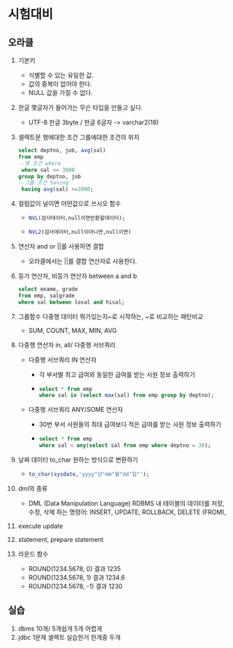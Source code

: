 # 시험대비

## 오라클

1. 기본키

   - 식별할 수 있는 유일한 값.
   - 값의 중복이 없어야 한다.
   - NULL 값을 가질 수 없다.

2. 한글 몇글자가 들어가는 무슨 타입을 만들고 싶다.

   - UTF-8 한글 3byte / 한글 6글자 -> varchar2(18) 

3. 셀렉트문 행에대한 조건 그룹에대한 조건의 위치

   ```sql
   select deptno, job, avg(sal)
   from emp
   --행 조건 where
   	where sal <= 3000
   group by deptno, job
   --그룹 조건 having
   	having avg(sal) >=2000;
   
   ```

4. 컬럼값이 널이면 어떤값으로 쓰시오 함수

   - ```sql
     NVL(검사데이터,null이면반환할데이터);
     ```

   - ```sql
     NVL2(검사데이터,null이아니면,null이면)
     ```

5. 연산자 and or ||를 사용하면 결합

   - 오라클에서는 ||를 결합 연산자로 사용한다.

6. 등가 연산자, 비등가 연산자 between a and b

   ```sql
   select ename, grade
   from emp, salgrade
   where sal between losal and hisal;
   ```

7. 그룹함수 다중행 데이터 뭐가있는지~로 시작하는, ~로 비교하는 패턴비교

   - SUM, COUNT, MAX, MIN, AVG

8. 다중행 연산자 in, all/ 다중행 서브쿼리

   - 다중행 서브쿼리 IN 연산자

     - 각 부서별 최고 급여와 동일한 급여를 받는 사원 정보 출력하기

     - ```sql
       select * from emp
       where sal in (select max(sal) from emp group by deptno);
       ```

   - 다중행 서브쿼리 ANY/SOME 연산자

     - 30번 부서 사원들의 최대 급여보다 적은 급여를 받는 사원 정보 출력하기

     - ```sql
       select * from emp
       where sal < any(select sal from emp where deptno = 30);
       ```

9. 날짜 데이터 to_char 원하는 방식으로 변환하기

   - ```sql
     to_char(sysdate,'yyyy"년"mm"월"dd"일"');
     ```

10. dml의 종류

    - DML (Data Manipulation Language) RDBMS 내 테이블의 데이터를 저장, 수정, 삭제 하는 명령어: INSERT, UPDATE, ROLLBACK, DELETE (FROM),

11. execute update

12. statement, prepare statement

13. 라운드 함수

    - ROUND(1234.5678, 0) 	결과 1235
    - ROUND(1234.5678, 1) 	결과 1234.6
    - ROUND(1234.5678, -1) 	결과 1230

## 실습

1. dbms 10개/ 5개쉽개 5개 어렵게
2. jdbc 1문제 셀렉트 실습한거 한개중 두개



